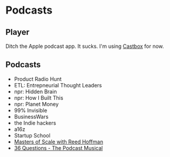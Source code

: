 # Podcasts

## Player

Ditch the Apple podcast app. It sucks. I'm using [Castbox](https://castbox.fm/) for now.

## Podcasts

* Product Radio Hunt
* ETL: Entrepneurial Thought Leaders
* npr: Hidden Brain
* npr: How I Built This
* npr: Planet Money
* 99% Invisible
* BusinessWars
* the Indie hackers
* a16z
* Startup School
* [Masters of Scale with Reed Hoffman](https://castbox.fm/channel/Masters-of-Scale-with-Reid-Hoffman-id532469)
* [36 Questions - The Podcast Musical](https://castbox.fm/vc/932883)

